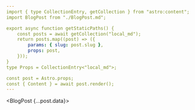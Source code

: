 ```yaml
---
import { type CollectionEntry, getCollection } from "astro:content";
import BlogPost from "./BlogPost.md";

export async function getStaticPaths() {
	const posts = await getCollection("local_md");
	return posts.map((post) => ({
		params: { slug: post.slug },
		props: post,
	}));
}
type Props = CollectionEntry<"local_md">;

const post = Astro.props;
const { Content } = await post.render();
---
```


<BlogPost {...post.data}>
	<Content />
</BlogPost>
